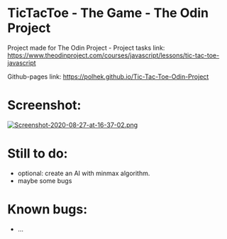 # TicTacToe - The Game - The Odin Project

Project made for The Odin Project - Project tasks link: https://www.theodinproject.com/courses/javascript/lessons/tic-tac-toe-javascript

Github-pages link: https://polhek.github.io/Tic-Tac-Toe-Odin-Project

# Screenshot: 

[![Screenshot-2020-08-27-at-16-37-02.png](https://i.postimg.cc/VvY3MDM6/Screenshot-2020-08-27-at-16-37-02.png)](https://postimg.cc/G857nPXw)


# Still to do: 
  - optional: create an AI with minmax algorithm. 
  - maybe some bugs
  
# Known bugs: 
  - ...
